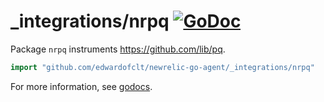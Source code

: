 # \_integrations/nrpq [![GoDoc](https://godoc.org/github.com/edwardofclt/newrelic-go-agent/_integrations/nrpq?status.svg)](https://godoc.org/github.com/edwardofclt/newrelic-go-agent/_integrations/nrpq)

Package `nrpq` instruments https://github.com/lib/pq.

```go
import "github.com/edwardofclt/newrelic-go-agent/_integrations/nrpq"
```

For more information, see
[godocs](https://godoc.org/github.com/edwardofclt/newrelic-go-agent/_integrations/nrpq).
